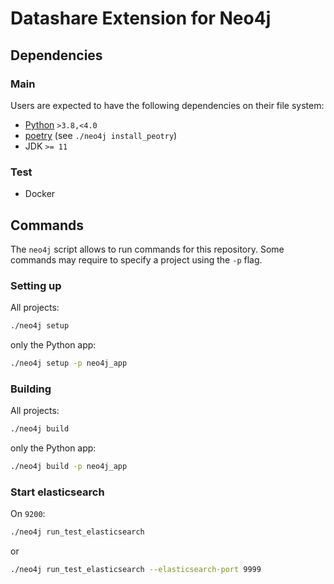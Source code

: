 # Datashare Extension for Neo4j

## Dependencies
### Main
Users are expected to have the following dependencies on their file system:  
- [Python](https://www.python.org/downloads/) `>3.8,<4.0`
- [poetry](https://python-poetry.org/) (see `./neo4j install_peotry`)
- JDK `>= 11`

### Test
- Docker

## Commands

The `neo4j` script allows to run commands for this repository.
Some commands may require to specify a project using the `-p` flag. 

### Setting up
All projects:
```bash
./neo4j setup
```

only the Python app:
```bash
./neo4j setup -p neo4j_app
```

### Building

All projects:
```bash
./neo4j build
```

only the Python app:
```bash
./neo4j build -p neo4j_app
```

### Start elasticsearch
On `9200`:
```bash
./neo4j run_test_elasticsearch
```
or
```bash
./neo4j run_test_elasticsearch --elasticsearch-port 9999
```
